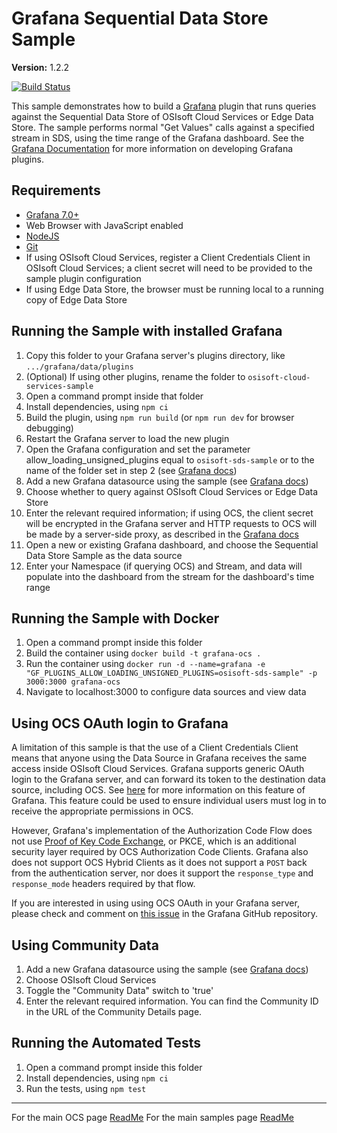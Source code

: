 # Grafana Sequential Data Store Sample

**Version:** 1.2.2

[![Build Status](https://dev.azure.com/osieng/engineering/_apis/build/status/product-readiness/OCS/osisoft.sample-ocs-grafana-nodejs?repoName=osisoft%2Fsample-ocs-grafana-nodejs&branchName=main)](https://dev.azure.com/osieng/engineering/_build/latest?definitionId=2619&repoName=osisoft%2Fsample-ocs-grafana-nodejs&branchName=main)

This sample demonstrates how to build a [Grafana](https://grafana.com/) plugin that runs queries against the Sequential Data Store of OSIsoft Cloud Services or Edge Data Store. The sample performs normal "Get Values" calls against a specified stream in SDS, using the time range of the Grafana dashboard. See the [Grafana Documentation](https://grafana.com/docs/grafana/latest/developers/plugins/) for more information on developing Grafana plugins.

## Requirements

- [Grafana 7.0+](https://grafana.com/grafana/download)
- Web Browser with JavaScript enabled
- [NodeJS](https://nodejs.org/en/)
- [Git](https://git-scm.com/download/win)
- If using OSIsoft Cloud Services, register a Client Credentials Client in OSIsoft Cloud Services; a client secret will need to be provided to the sample plugin configuration
- If using Edge Data Store, the browser must be running local to a running copy of Edge Data Store

## Running the Sample with installed Grafana

1. Copy this folder to your Grafana server's plugins directory, like `.../grafana/data/plugins`
1. (Optional) If using other plugins, rename the folder to `osisoft-cloud-services-sample`
1. Open a command prompt inside that folder
1. Install dependencies, using `npm ci`
1. Build the plugin, using `npm run build` (or `npm run dev` for browser debugging)
1. Restart the Grafana server to load the new plugin
1. Open the Grafana configuration and set the parameter allow_loading_unsigned_plugins equal to `osisoft-sds-sample` or to the name of the folder set in step 2 (see [Grafana docs](https://grafana.com/docs/grafana/latest/administration/configuration/#allow_loading_unsigned_plugins))
1. Add a new Grafana datasource using the sample (see [Grafana docs](https://grafana.com/docs/grafana/latest/features/datasources/add-a-data-source/))
1. Choose whether to query against OSIsoft Cloud Services or Edge Data Store
1. Enter the relevant required information; if using OCS, the client secret will be encrypted in the Grafana server and HTTP requests to OCS will be made by a server-side proxy, as described in the [Grafana docs](https://grafana.com/docs/grafana/latest/developers/plugins/authentication/)
1. Open a new or existing Grafana dashboard, and choose the Sequential Data Store Sample as the data source
1. Enter your Namespace (if querying OCS) and Stream, and data will populate into the dashboard from the stream for the dashboard's time range

## Running the Sample with Docker

1. Open a command prompt inside this folder
1. Build the container using `docker build -t grafana-ocs .`
1. Run the container using `docker run -d --name=grafana -e "GF_PLUGINS_ALLOW_LOADING_UNSIGNED_PLUGINS=osisoft-sds-sample" -p 3000:3000 grafana-ocs`
1. Navigate to localhost:3000 to configure data sources and view data

## Using OCS OAuth login to Grafana

A limitation of this sample is that the use of a Client Credentials Client means that anyone using the Data Source in Grafana receives the same access inside OSIsoft Cloud Services. Grafana supports generic OAuth login to the Grafana server, and can forward its token to the destination data source, including OCS. See [here](https://grafana.com/docs/grafana/latest/auth/generic-oauth/) for more information on this feature of Grafana. This feature could be used to ensure individual users must log in to receive the appropriate permissions in OCS.

However, Grafana's implementation of the Authorization Code Flow does not use [Proof of Key Code Exchange](https://oauth.net/2/pkce/), or PKCE, which is an additional security layer required by OCS Authorization Code Clients. Grafana also does not support OCS Hybrid Clients as it does not support a `POST` back from the authentication server, nor does it support the `response_type` and `response_mode` headers required by that flow.

If you are interested in using using OCS OAuth in your Grafana server, please check and comment on [this issue](https://github.com/grafana/grafana/issues/26350) in the Grafana GitHub repository.

## Using Community Data

1. Add a new Grafana datasource using the sample (see [Grafana docs](https://grafana.com/docs/grafana/latest/features/datasources/add-a-data-source/))
1. Choose OSIsoft Cloud Services
1. Toggle the "Community Data" switch to 'true'
1. Enter the relevant required information. You can find the Community ID in the URL of the Community Details page.

## Running the Automated Tests

1. Open a command prompt inside this folder
1. Install dependencies, using `npm ci`
1. Run the tests, using `npm test`

---

For the main OCS page [ReadMe](https://github.com/osisoft/OSI-Samples-OCS)
For the main samples page [ReadMe](https://github.com/osisoft/OSI-Samples)
